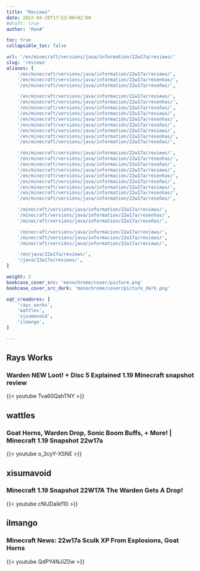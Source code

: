 ```yaml
---
title: "Reviews"
date: 2022-04-28T17:53:00+02:00
#draft: true
author: 'Ran#'

toc: true
collapsible_toc: false

url: '/en/minecraft/versions/java/information/22w17a/reviews/'
slug: 'reviews'
aliases: [
    '/en/minecraft/versions/java/information/22w17a/reviews/',
    '/en/minecraft/versions/java/information/22w17a/resenhas/',
    '/en/minecraft/versions/java/information/22w17a/reseñas/',

    '/en/minecraft/versions/java/informacion/22w17a/reviews/',
    '/en/minecraft/versions/java/informacion/22w17a/resenhas/',
    '/en/minecraft/versions/java/informacion/22w17a/reseñas/',
    '/en/minecraft/versions/java/información/22w17a/reviews/',
    '/en/minecraft/versions/java/información/22w17a/resenhas/',
    '/en/minecraft/versions/java/información/22w17a/reseñas/',
    '/en/minecraft/versions/java/information/22w17a/reviews/',
    '/en/minecraft/versions/java/information/22w17a/resenhas/',
    '/en/minecraft/versions/java/information/22w17a/reseñas/',

    '/en/minecraft/versións/java/informacion/22w17a/reviews/',
    '/en/minecraft/versións/java/informacion/22w17a/resenhas/',
    '/en/minecraft/versións/java/informacion/22w17a/reseñas/',
    '/en/minecraft/versións/java/información/22w17a/reviews/',
    '/en/minecraft/versións/java/información/22w17a/resenhas/',
    '/en/minecraft/versións/java/información/22w17a/reseñas/',
    '/en/minecraft/versións/java/information/22w17a/reviews/',
    '/en/minecraft/versións/java/information/22w17a/resenhas/',
    '/en/minecraft/versións/java/information/22w17a/reseñas/',

    '/minecraft/versions/java/information/22w17a/reviews/',
    '/minecraft/versions/java/information/22w17a/resenhas/',
    '/minecraft/versions/java/information/22w17a/reseñas/',

    '/minecraft/versions/java/informacion/22w17a/reviews/',
    '/minecraft/versións/java/informacion/22w17a/reviews/',
    '/minecraft/versións/java/information/22w17a/reviews/',

    '/en/java/22w17a/reviews/',
    '/java/22w17a/reviews/',
]

weight: 2
bookcase_cover_src: 'monochrome/cover/picture.png'
bookcase_cover_src_dark: 'monochrome/cover/picture_dark.png'

eqt_creadores: [
    'rays works',
    'wattles',
    'xisumavoid',
    'ilmango',
]

---
```


## Rays Works
### Warden NEW Loot! + Disc 5 Explained 1.19 Minecraft snapshot review
{{< youtube Tva60QahTNY >}}
<!--{{< youtube >}}-->

## wattles
### Goat Horns, Warden Drop, Sonic Boom Buffs, + More! | Minecraft 1.19 Snapshot 22w17a
{{< youtube o_3cyY-XSNE >}}
<!--{{< youtube >}}-->

## xisumavoid
### Minecraft 1.19 Snapshot 22W17A The Warden Gets A Drop!
{{< youtube cNIJDaIkf10 >}}
<!--{{< youtube >}}-->

## ilmango
### Minecraft News: 22w17a Sculk XP From Explosions, Goat Horns
{{< youtube QdPY4NJiZ0w >}}
<!--{{< youtube >}}-->
